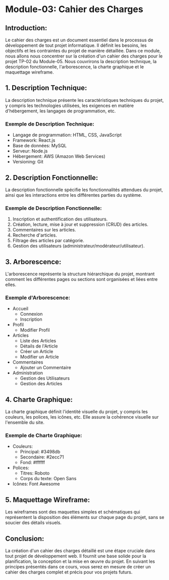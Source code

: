 # Module-03: Cahier des Charges

## Introduction:
Le cahier des charges est un document essentiel dans le processus de développement de tout projet informatique. Il définit les besoins, les objectifs et les contraintes du projet de manière détaillée. Dans ce module, nous allons nous concentrer sur la création d'un cahier des charges pour le projet TP-02 du Module-05. Nous couvrirons la description technique, la description fonctionnelle, l'arborescence, la charte graphique et le maquettage wireframe.

## 1. Description Technique:
La description technique présente les caractéristiques techniques du projet, y compris les technologies utilisées, les exigences en matière d'hébergement, les langages de programmation, etc.

### Exemple de Description Technique:
- Langage de programmation: HTML, CSS, JavaScript
- Framework: React.js
- Base de données: MySQL
- Serveur: Node.js
- Hébergement: AWS (Amazon Web Services)
- Versioning: Git

## 2. Description Fonctionnelle:
La description fonctionnelle spécifie les fonctionnalités attendues du projet, ainsi que les interactions entre les différentes parties du système.

### Exemple de Description Fonctionnelle:
1. Inscription et authentification des utilisateurs.
2. Création, lecture, mise à jour et suppression (CRUD) des articles.
3. Commentaires sur les articles.
4. Recherche d'articles.
5. Filtrage des articles par catégorie.
6. Gestion des utilisateurs (administrateur/modérateur/utilisateur).

## 3. Arborescence:
L'arborescence représente la structure hiérarchique du projet, montrant comment les différentes pages ou sections sont organisées et liées entre elles.

### Exemple d'Arborescence:
- Accueil
  - Connexion
  - Inscription
- Profil
  - Modifier Profil
- Articles
  - Liste des Articles
  - Détails de l'Article
  - Créer un Article
  - Modifier un Article
- Commentaires
  - Ajouter un Commentaire
- Administration
  - Gestion des Utilisateurs
  - Gestion des Articles

## 4. Charte Graphique:
La charte graphique définit l'identité visuelle du projet, y compris les couleurs, les polices, les icônes, etc. Elle assure la cohérence visuelle sur l'ensemble du site.

### Exemple de Charte Graphique:
- Couleurs:
  - Principal: #3498db
  - Secondaire: #2ecc71
  - Fond: #ffffff
- Polices:
  - Titres: Roboto
  - Corps du texte: Open Sans
- Icônes: Font Awesome

## 5. Maquettage Wireframe:
Les wireframes sont des maquettes simples et schématiques qui représentent la disposition des éléments sur chaque page du projet, sans se soucier des détails visuels.

## Conclusion:
La création d'un cahier des charges détaillé est une étape cruciale dans tout projet de développement web. Il fournit une base solide pour la planification, la conception et la mise en œuvre du projet. En suivant les principes présentés dans ce cours, vous serez en mesure de créer un cahier des charges complet et précis pour vos projets futurs.